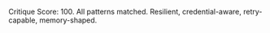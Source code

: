 Critique Score: 100. All patterns matched. Resilient, credential-aware, retry-capable, memory-shaped.